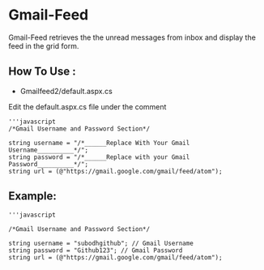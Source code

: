 Gmail-Feed
==========

Gmail-Feed retrieves the the unread messages from inbox and display the feed in the grid form.

How To Use :
------------

- Gmailfeed2/default.aspx.cs

Edit the default.aspx.cs file under the comment 

    '''javascript
    /*Gmail Username and Password Section*/
    
    string username = "/*______Replace With Your Gmail Username__________*/";
    string password = "/*______Replace with your Gmail Password__________*/";
    string url = (@"https://gmail.google.com/gmail/feed/atom");
    
Example:
--------
    
    '''javascript
    
    /*Gmail Username and Password Section*/
    
    string username = "subodhgithub"; // Gmail Username
    string password = "Github123"; // Gmail Password
    string url = (@"https://gmail.google.com/gmail/feed/atom");
    
